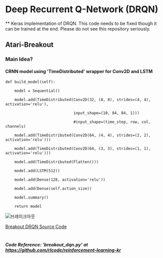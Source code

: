 # Deep Recurrent Q-Network (DRQN)
** Keras implementation of DRQN. This code needs to be fixed though it can be trained at the end. Please do not see this repository seriously.


## Atari-Breakout

### Main Idea?
#### CRNN model using 'TimeDistributed' wrapper for Conv2D and LSTM

    
    def build_model(self):

        model = Sequential()

        model.add(TimeDistributed(Conv2D(32, (8, 8), strides=(4, 4), activation='relu'),

                                  input_shape=(10, 84, 84, 1)))

                                  #input_shape=(time_step, row, col, channels)
                                  
        model.add(TimeDistributed(Conv2D(64, (4, 4), strides=(2, 2), activation='relu')))
       
        model.add(TimeDistributed(Conv2D(64, (3, 3), strides=(1, 1), activation='relu')))
       
        model.add(TimeDistributed(Flatten()))

        model.add(LSTM(512))

        model.add(Dense(128, activation='relu'))

        model.add(Dense(self.action_size))

        model.summary()

        return model
   

![브레이크아웃](https://github.com/symoon94/DRQN/blob/master/breakout_drqn/image/544604897.58.png)

[Breakout DRQN Source Code](https://github.com/symoon94/DRQN/blob/master/breakout_drqn/breakout_drqn15.py)


#

##### Code Reference: 'breakout_dqn.py' at https://github.com/rlcode/reinforcement-learning-kr


